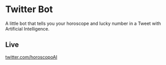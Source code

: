 # Twitter Bot

A little bot that tells you your horoscope and lucky number in a Tweet with Artificial Intelligence.

## Live

[twitter.com/horoscopoAI](https://twitter.com/horoscopoAI)
